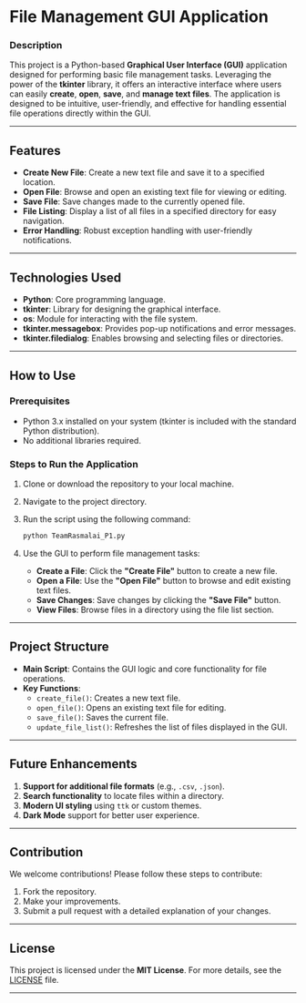 
# **File Management GUI Application**

### **Description**
This project is a Python-based **Graphical User Interface (GUI)** application designed for performing basic file management tasks. Leveraging the power of the **tkinter** library, it offers an interactive interface where users can easily **create**, **open**, **save**, and **manage text files**. The application is designed to be intuitive, user-friendly, and effective for handling essential file operations directly within the GUI.

---

## **Features**
- **Create New File**: Create a new text file and save it to a specified location.
- **Open File**: Browse and open an existing text file for viewing or editing.
- **Save File**: Save changes made to the currently opened file.
- **File Listing**: Display a list of all files in a specified directory for easy navigation.
- **Error Handling**: Robust exception handling with user-friendly notifications.

---

## **Technologies Used**
- **Python**: Core programming language.
- **tkinter**: Library for designing the graphical interface.
- **os**: Module for interacting with the file system.
- **tkinter.messagebox**: Provides pop-up notifications and error messages.
- **tkinter.filedialog**: Enables browsing and selecting files or directories.

---

## **How to Use**
### **Prerequisites**
- Python 3.x installed on your system (tkinter is included with the standard Python distribution). 
- No additional libraries required.

### **Steps to Run the Application**
1. Clone or download the repository to your local machine.
2. Navigate to the project directory.
3. Run the script using the following command:

   ```bash
   python TeamRasmalai_P1.py
   ```

4. Use the GUI to perform file management tasks:
   - **Create a File**: Click the **"Create File"** button to create a new file.
   - **Open a File**: Use the **"Open File"** button to browse and edit existing text files.
   - **Save Changes**: Save changes by clicking the **"Save File"** button.
   - **View Files**: Browse files in a directory using the file list section.

---

## **Project Structure**
- **Main Script**: Contains the GUI logic and core functionality for file operations.
- **Key Functions**:
  - `create_file()`: Creates a new text file.
  - `open_file()`: Opens an existing text file for editing.
  - `save_file()`: Saves the current file.
  - `update_file_list()`: Refreshes the list of files displayed in the GUI.

---

## **Future Enhancements**
1. **Support for additional file formats** (e.g., `.csv`, `.json`).
2. **Search functionality** to locate files within a directory.
3. **Modern UI styling** using `ttk` or custom themes.
4. **Dark Mode** support for better user experience.

---

## **Contribution**
We welcome contributions! Please follow these steps to contribute:
1. Fork the repository.
2. Make your improvements.
3. Submit a pull request with a detailed explanation of your changes.

---

## **License**
This project is licensed under the **MIT License**. For more details, see the [LICENSE](LICENSE) file.

---
